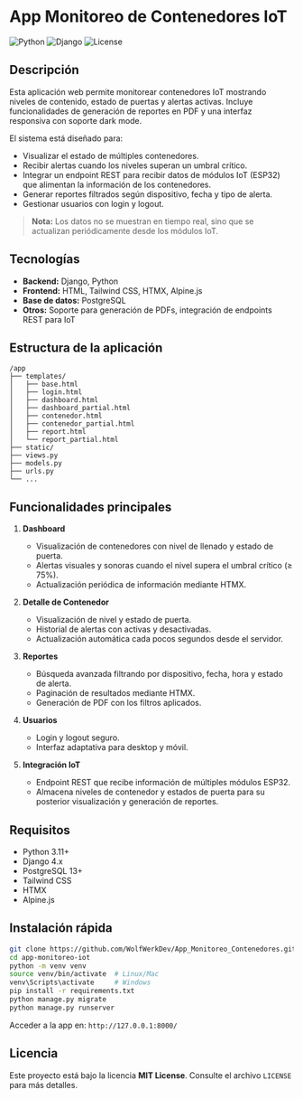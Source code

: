 # App Monitoreo de Contenedores IoT

![Python](https://img.shields.io/badge/python-3.11-blue)
![Django](https://img.shields.io/badge/django-4.x-green)
![License](https://img.shields.io/badge/license-MIT-yellow)

## Descripción

Esta aplicación web permite monitorear contenedores IoT mostrando niveles de contenido, estado de puertas y alertas activas. Incluye funcionalidades de generación de reportes en PDF y una interfaz responsiva con soporte dark mode.

El sistema está diseñado para:

* Visualizar el estado de múltiples contenedores.
* Recibir alertas cuando los niveles superan un umbral crítico.
* Integrar un endpoint REST para recibir datos de módulos IoT (ESP32) que alimentan la información de los contenedores.
* Generar reportes filtrados según dispositivo, fecha y tipo de alerta.
* Gestionar usuarios con login y logout.

> **Nota:** Los datos no se muestran en tiempo real, sino que se actualizan periódicamente desde los módulos IoT.

## Tecnologías

* **Backend:** Django, Python
* **Frontend:** HTML, Tailwind CSS, HTMX, Alpine.js
* **Base de datos:** PostgreSQL
* **Otros:** Soporte para generación de PDFs, integración de endpoints REST para IoT

## Estructura de la aplicación

```
/app
├── templates/
│   ├── base.html
│   ├── login.html
│   ├── dashboard.html
│   ├── dashboard_partial.html
│   ├── contenedor.html
│   ├── contenedor_partial.html
│   ├── report.html
│   └── report_partial.html
├── static/
├── views.py
├── models.py
├── urls.py
└── ...
```

## Funcionalidades principales

1. **Dashboard**

   * Visualización de contenedores con nivel de llenado y estado de puerta.
   * Alertas visuales y sonoras cuando el nivel supera el umbral crítico (≥ 75%).
   * Actualización periódica de información mediante HTMX.

2. **Detalle de Contenedor**

   * Visualización de nivel y estado de puerta.
   * Historial de alertas con activas y desactivadas.
   * Actualización automática cada pocos segundos desde el servidor.

3. **Reportes**

   * Búsqueda avanzada filtrando por dispositivo, fecha, hora y estado de alerta.
   * Paginación de resultados mediante HTMX.
   * Generación de PDF con los filtros aplicados.

4. **Usuarios**

   * Login y logout seguro.
   * Interfaz adaptativa para desktop y móvil.

5. **Integración IoT**

   * Endpoint REST que recibe información de múltiples módulos ESP32.
   * Almacena niveles de contenedor y estados de puerta para su posterior visualización y generación de reportes.

## Requisitos

* Python 3.11+
* Django 4.x
* PostgreSQL 13+
* Tailwind CSS
* HTMX
* Alpine.js

## Instalación rápida

```bash
git clone https://github.com/WolfWerkDev/App_Monitoreo_Contenedores.git
cd app-monitoreo-iot
python -m venv venv
source venv/bin/activate  # Linux/Mac
venv\Scripts\activate     # Windows
pip install -r requirements.txt
python manage.py migrate
python manage.py runserver
```

Acceder a la app en: `http://127.0.0.1:8000/`

## Licencia

Este proyecto está bajo la licencia **MIT License**. Consulte el archivo `LICENSE` para más detalles.

